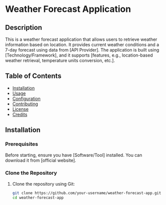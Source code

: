 # Weather Forecast Application

## Description

This is a weather forecast application that allows users to retrieve weather information based on location. It provides current weather conditions and a 7-day forecast using data from [API Provider]. The application is built using [Technology/Framework], and it supports [features, e.g., location-based weather retrieval, temperature units conversion, etc.].

## Table of Contents

- [Installation](#installation)
- [Usage](#usage)
- [Configuration](#configuration)
- [Contributing](#contributing)
- [License](#license)
- [Credits](#credits)

## Installation

### Prerequisites

Before starting, ensure you have [Software/Tool] installed. You can download it from [official website].

### Clone the Repository

1. Clone the repository using Git:
   ```bash
   git clone https://github.com/your-username/weather-forecast-app.git
   cd weather-forecast-app
